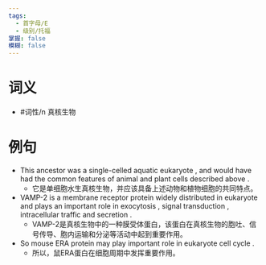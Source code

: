 ```yaml
---
tags:
  - 首字母/E
  - 级别/托福
掌握: false
模糊: false
---
```

# 词义
- #词性/n  真核生物
# 例句
- This ancestor was a single-celled aquatic eukaryote , and would have had the common features of animal and plant cells described above .
	- 它是单细胞水生真核生物，并应该具备上述动物和植物细胞的共同特点。
- VAMP-2 is a membrane receptor protein widely distributed in eukaryote and plays an important role in exocytosis , signal transduction , intracellular traffic and secretion .
	- VAMP-2是真核生物中的一种膜受体蛋白，该蛋白在真核生物的胞吐、信号传导、胞内运输和分泌等活动中起到重要作用。
- So mouse ERA protein may play important role in eukaryote cell cycle .
	- 所以，鼠ERA蛋白在细胞周期中发挥重要作用。
